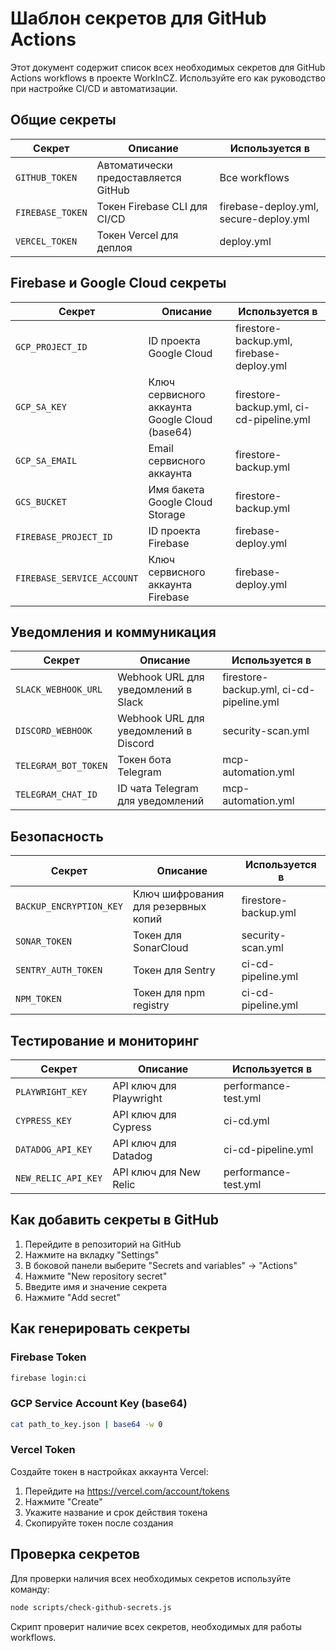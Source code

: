 # Шаблон секретов для GitHub Actions

Этот документ содержит список всех необходимых секретов для GitHub Actions workflows в проекте WorkInCZ. Используйте его как руководство при настройке CI/CD и автоматизации.

## Общие секреты

| Секрет | Описание | Используется в |
|--------|----------|--------------|
| `GITHUB_TOKEN` | Автоматически предоставляется GitHub | Все workflows |
| `FIREBASE_TOKEN` | Токен Firebase CLI для CI/CD | firebase-deploy.yml, secure-deploy.yml |
| `VERCEL_TOKEN` | Токен Vercel для деплоя | deploy.yml |

## Firebase и Google Cloud секреты

| Секрет | Описание | Используется в |
|--------|----------|--------------|
| `GCP_PROJECT_ID` | ID проекта Google Cloud | firestore-backup.yml, firebase-deploy.yml |
| `GCP_SA_KEY` | Ключ сервисного аккаунта Google Cloud (base64) | firestore-backup.yml, ci-cd-pipeline.yml |
| `GCP_SA_EMAIL` | Email сервисного аккаунта | firestore-backup.yml |
| `GCS_BUCKET` | Имя бакета Google Cloud Storage | firestore-backup.yml |
| `FIREBASE_PROJECT_ID` | ID проекта Firebase | firebase-deploy.yml |
| `FIREBASE_SERVICE_ACCOUNT` | Ключ сервисного аккаунта Firebase | firebase-deploy.yml |

## Уведомления и коммуникация

| Секрет | Описание | Используется в |
|--------|----------|--------------|
| `SLACK_WEBHOOK_URL` | Webhook URL для уведомлений в Slack | firestore-backup.yml, ci-cd-pipeline.yml |
| `DISCORD_WEBHOOK` | Webhook URL для уведомлений в Discord | security-scan.yml |
| `TELEGRAM_BOT_TOKEN` | Токен бота Telegram | mcp-automation.yml |
| `TELEGRAM_CHAT_ID` | ID чата Telegram для уведомлений | mcp-automation.yml |

## Безопасность

| Секрет | Описание | Используется в |
|--------|----------|--------------|
| `BACKUP_ENCRYPTION_KEY` | Ключ шифрования для резервных копий | firestore-backup.yml |
| `SONAR_TOKEN` | Токен для SonarCloud | security-scan.yml |
| `SENTRY_AUTH_TOKEN` | Токен для Sentry | ci-cd-pipeline.yml |
| `NPM_TOKEN` | Токен для npm registry | ci-cd-pipeline.yml |

## Тестирование и мониторинг

| Секрет | Описание | Используется в |
|--------|----------|--------------|
| `PLAYWRIGHT_KEY` | API ключ для Playwright | performance-test.yml |
| `CYPRESS_KEY` | API ключ для Cypress | ci-cd.yml |
| `DATADOG_API_KEY` | API ключ для Datadog | ci-cd-pipeline.yml |
| `NEW_RELIC_API_KEY` | API ключ для New Relic | performance-test.yml |

## Как добавить секреты в GitHub

1. Перейдите в репозиторий на GitHub
2. Нажмите на вкладку "Settings"
3. В боковой панели выберите "Secrets and variables" → "Actions"
4. Нажмите "New repository secret"
5. Введите имя и значение секрета
6. Нажмите "Add secret"

## Как генерировать секреты

### Firebase Token

```bash
firebase login:ci
```

### GCP Service Account Key (base64)

```bash
cat path_to_key.json | base64 -w 0
```

### Vercel Token

Создайте токен в настройках аккаунта Vercel:
1. Перейдите на https://vercel.com/account/tokens
2. Нажмите "Create"
3. Укажите название и срок действия токена
4. Скопируйте токен после создания

## Проверка секретов

Для проверки наличия всех необходимых секретов используйте команду:

```bash
node scripts/check-github-secrets.js
```

Скрипт проверит наличие всех секретов, необходимых для работы workflows.